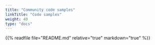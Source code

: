 ```yaml
---
title: "Community code samples"
linkTitle: "Code samples"
weight: 40
type: "docs"
---
```


{{% readfile file="README.md" relative="true" markdown="true" %}}

